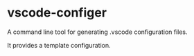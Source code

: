 # vscode-configer
A command line tool for generating .vscode configuration files.

It provides a template configuration.


